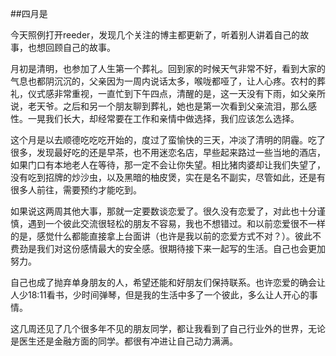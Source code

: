 ##四月是

今天照例打开reeder，发现几个关注的博主都更新了，听着别人讲着自己的故事，也想回顾自己的故事。

月初是清明，也参加了人生第一个葬礼。回到家的时候天气非常不好，看到大家的气息也都阴沉沉的，父亲因为一周内说话太多，喉咙都哑了，让人心疼。农村的葬礼，仪式感非常重视，一直忙到下午四点，清醒的是，这一天没有下雨，如父亲所说，老天爷。之后和另一个朋友聊到葬礼，她也是第一次看到父亲流泪，那么感性。一晃我们长大，却经常要在工作和亲情中做选择，我们应该怎么选择。

这个月是以去顺德吃吃吃开始的，度过了蛮愉快的三天，冲淡了清明的阴霾。吃了很多，发现最好吃的还是早茶，也不用迷恋名店，早些起来路过一些当地的酒店，如果门口有本地老人在等待，那一定不会让你失望。相比猪肉婆却让我们失望了，没有吃到招牌的炒沙虫，以及黑暗的柚皮煲，实在是名不副实，尽管如此，还是有很多人前往，需要预约才能吃到。

如果说这两周其他大事，那就一定要数谈恋爱了。很久没有恋爱了，对此也十分谨慎，遇到一个彼此交流很轻松的朋友不容易，我也不想错过。和以前恋爱很不一样的是，感觉什么都能直接拿上台面讲（也许是我以前的恋爱方式不对？）。彼此不费劲是我们对这份感情最大的安全感。很期待接下来一起写的生活。自己也会更加努力。

自己也成了抛弃单身朋友的人，希望还能和好朋友们保持联系。也许恋爱的确会让人少18:11看书，少时间弹琴，但是我的生活中多了一个彼此，多么让人开心的事情。

这几周还见了几个很多年不见的朋友同学，都让我看到了自己行业外的世界，无论是医生还是金融方面的同学。都很有冲进让自己动力满满。